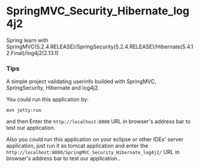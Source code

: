 # SpringMVC_Security_Hibernate_log4j2
Spring learn with SpringMVC(5.2.4.RELEASE)/SpringSecurity(5.2.4.RELEASE)/Hibernate(5.4.12.Final)/log4j2(2.13.1)

### Tips
A simple project validating userinfo builded with SpringMVC, SpringSecurity, Hibernate and log4j2.

You could run this application by:
```shell
mvn jetty:run
```
and then Enter the ```http://localhost:8080``` URL in browser's address bar to test our application.

Also you could run this application on your eclipse or other IDEs' server application, just run it as tomcat application and enter the ```http://localhost:8080/SpringMVC_Security_Hibernate_log4j2/``` URL in browser's address bar to test our application..
